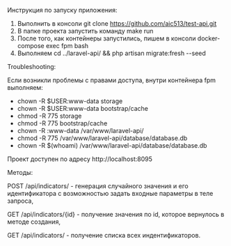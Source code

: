 Инструкция по запуску приложения:
1. Выполнить в консоли git clone https://github.com/aic513/test-api.git
2. В папке проекта запустить команду make run
3. После того, как контейнеры запустились, пишем в консоли docker-compose exec fpm bash
4. Выполняем  cd ../laravel-api/ && php artisan migrate:fresh --seed

Troubleshooting:

 Если возникли проблемы с правами доступа, внутри контейнера fpm выполняем:
 - chown -R $USER:www-data storage
 - chown -R $USER:www-data bootstrap/cache
 - chmod -R 775 storage
 - chmod -R 775 bootstrap/cache
 - chown -R :www-data /var/www/laravel-api/
 - chmod -R 775 /var/www/laravel-api/database/database.db
 - chown -R $(whoami) /var/www/laravel-api/database/database.db

Проект доступен по адресу http://localhost:8095

Методы:

POST /api/indicators/ - генерация случайного значения и его идентификатора с возможностью задать входные параметры в теле запроса,

GET /api/indicators/{id} - получение значения по id, которое вернулось в методе создания,

GET /api/indicators/ - получение списка всех индентификаторов.







